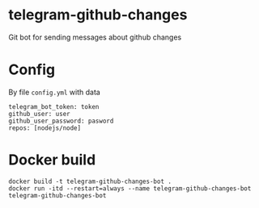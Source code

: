 # telegram-github-changes

Git bot for sending messages about github changes

# Config

By file `config.yml` with data
```
telegram_bot_token: token
github_user: user
github_user_password: pasword
repos: [nodejs/node]
```

# Docker build

```
docker build -t telegram-github-changes-bot .
docker run -itd --restart=always --name telegram-github-changes-bot telegram-github-changes-bot

```